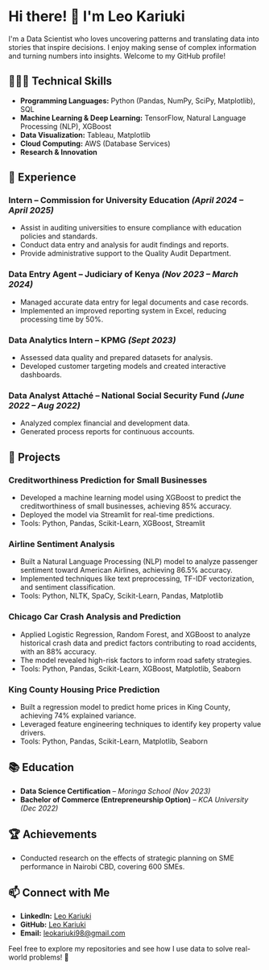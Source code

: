 # Hi there! 👋 I'm Leo Kariuki  

I'm a Data Scientist who loves uncovering patterns and translating data into stories that inspire decisions. I enjoy making sense of complex information and turning numbers into insights. Welcome to my GitHub profile!

## 👨🏾‍💻 Technical Skills  
- **Programming Languages:** Python (Pandas, NumPy, SciPy, Matplotlib), SQL  
- **Machine Learning & Deep Learning:** TensorFlow, Natural Language Processing (NLP), XGBoost  
- **Data Visualization:** Tableau, Matplotlib  
- **Cloud Computing:** AWS (Database Services)  
- **Research & Innovation**  

## 🌟 Experience  
### **Intern – Commission for University Education** *(April 2024 – April 2025)*  
- Assist in auditing universities to ensure compliance with education policies and standards.  
- Conduct data entry and analysis for audit findings and reports.  
- Provide administrative support to the Quality Audit Department.  

### **Data Entry Agent – Judiciary of Kenya** *(Nov 2023 – March 2024)*  
- Managed accurate data entry for legal documents and case records.  
- Implemented an improved reporting system in Excel, reducing processing time by 50%.  

### **Data Analytics Intern – KPMG** *(Sept 2023)*  
- Assessed data quality and prepared datasets for analysis.  
- Developed customer targeting models and created interactive dashboards.  

### **Data Analyst Attaché – National Social Security Fund** *(June 2022 – Aug 2022)*  
- Analyzed complex financial and development data.  
- Generated process reports for continuous accounts.  

## 🚀 Projects  
### Creditworthiness Prediction for Small Businesses
- Developed a machine learning model using XGBoost to predict the creditworthiness of small businesses, achieving 85% accuracy. 
- Deployed the model via Streamlit for real-time predictions.
- Tools: Python, Pandas, Scikit-Learn, XGBoost, Streamlit

### Airline Sentiment Analysis
- Built a Natural Language Processing (NLP) model to analyze passenger sentiment toward American Airlines, achieving 86.5% accuracy.
- Implemented techniques like text preprocessing, TF-IDF vectorization, and sentiment classification.
- Tools: Python, NLTK, SpaCy, Scikit-Learn, Pandas, Matplotlib

### Chicago Car Crash Analysis and Prediction
- Applied Logistic Regression, Random Forest, and XGBoost to analyze historical crash data and predict factors contributing to road accidents, with an 88% accuracy.
- The model revealed high-risk factors to inform road safety strategies.
- Tools: Python, Pandas, Scikit-Learn, XGBoost, Matplotlib, Seaborn

### King County Housing Price Prediction
- Built a regression model to predict home prices in King County, achieving 74% explained variance.
- Leveraged feature engineering techniques to identify key property value drivers.
- Tools: Python, Pandas, Scikit-Learn, Matplotlib, Seaborn

## 📚 Education  
- **Data Science Certification** – *Moringa School (Nov 2023)*  
- **Bachelor of Commerce (Entrepreneurship Option)** – *KCA University (Dec 2022)*  

## 🏆 Achievements  
- Conducted research on the effects of strategic planning on SME performance in Nairobi CBD, covering 600 SMEs.  

## 📫 Connect with Me  
- **LinkedIn:** [Leo Kariuki](https://www.linkedin.com/in/leokariuki/)  
- **GitHub:** [Leo Kariuki](https://github.com/leokariuki)  
- **Email:** leokariuki98@gmail.com  

Feel free to explore my repositories and see how I use data to solve real-world problems! 🚀

